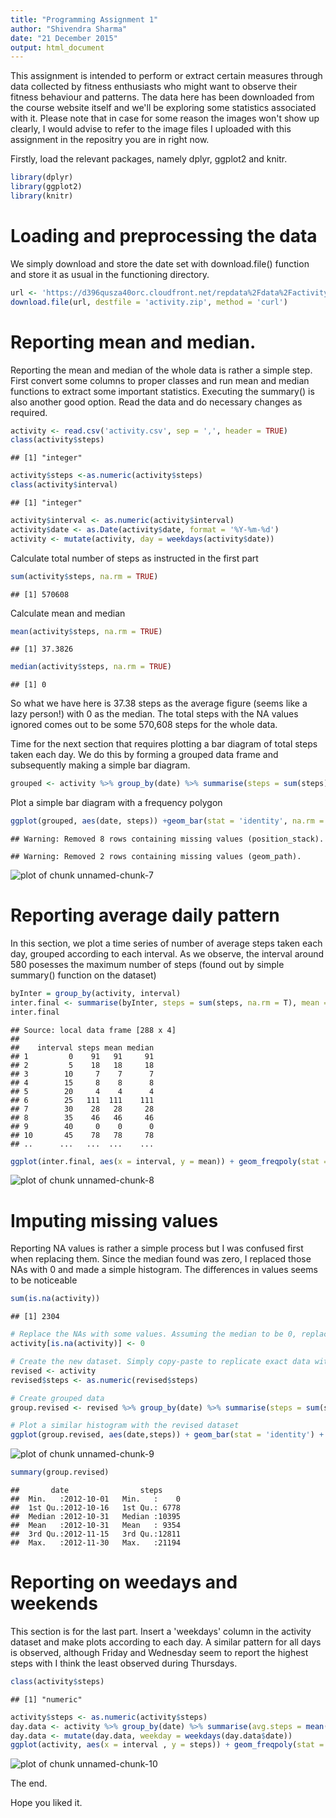 ```yaml
---
title: "Programming Assignment 1"
author: "Shivendra Sharma"
date: "21 December 2015"
output: html_document
---
```

This assignment is intended to perform or extract certain measures through data collected by fitness enthusiasts who might want to observe their fitness behaviour and patterns.  The data here has been downloaded from the course website itself and we'll be exploring some statistics associated with it. Please note that in case for some reason the images won't show up clearly, I would advise to refer to the image files I uploaded with this assignment in the repositry you are in right now.

Firstly, load the relevant packages, namely dplyr, ggplot2 and knitr.


```r
library(dplyr)
library(ggplot2)
library(knitr)
```

# Loading and preprocessing the data
We simply download and store the date set with download.file() function and store it as usual in the functioning directory.

```r
url <- 'https://d396qusza40orc.cloudfront.net/repdata%2Fdata%2Factivity.zip'
download.file(url, destfile = 'activity.zip', method = 'curl')
```

# Reporting mean and median.

Reporting the mean and median of the whole data is rather a simple step. First convert some columns to proper classes and run mean and median functions to extract some important statistics. Executing the summary() is also another good option. Read the data and do necessary changes as required.

```r
activity <- read.csv('activity.csv', sep = ',', header = TRUE)
class(activity$steps)
```

```
## [1] "integer"
```

```r
activity$steps <-as.numeric(activity$steps)
class(activity$interval)
```

```
## [1] "integer"
```

```r
activity$interval <- as.numeric(activity$interval)
activity$date <- as.Date(activity$date, format = '%Y-%m-%d')
activity <- mutate(activity, day = weekdays(activity$date))
```

Calculate total number of steps as instructed in the first part

```r
sum(activity$steps, na.rm = TRUE)
```

```
## [1] 570608
```

Calculate mean and median


```r
mean(activity$steps, na.rm = TRUE)
```

```
## [1] 37.3826
```

```r
median(activity$steps, na.rm = TRUE)
```

```
## [1] 0
```

So what we have here is 37.38 steps as the average figure (seems like a lazy person!) with 0 as the median. The total steps with the NA values ignored comes out to be some 570,608 steps for the whole data.

Time for the next section that requires plotting a bar diagram of total steps taken each day. We do this by forming a grouped data frame and subsequently making a simple bar diagram.

```r
grouped <- activity %>% group_by(date) %>% summarise(steps = sum(steps), na.rm = TRUE)
```

Plot a simple bar diagram with a frequency polygon

```r
ggplot(grouped, aes(date, steps)) +geom_bar(stat = 'identity', na.rm = TRUE) + geom_freqpoly(stat = 'identity', colour = 'red')
```

```
## Warning: Removed 8 rows containing missing values (position_stack).
```

```
## Warning: Removed 2 rows containing missing values (geom_path).
```

![plot of chunk unnamed-chunk-7](figure/unnamed-chunk-7-1.png) 

# Reporting average daily pattern

In this section, we plot a time series of number of average steps taken each day, grouped according to each interval. As we observe, the interval around 580 posesses the maximum number of steps (found out by simple summary() function on the dataset)


```r
byInter = group_by(activity, interval)
inter.final <- summarise(byInter, steps = sum(steps, na.rm = T), mean = mean(steps, na.rm = T), median = median(steps, na.rm = T))
inter.final
```

```
## Source: local data frame [288 x 4]
## 
##    interval steps mean median
## 1         0    91   91     91
## 2         5    18   18     18
## 3        10     7    7      7
## 4        15     8    8      8
## 5        20     4    4      4
## 6        25   111  111    111
## 7        30    28   28     28
## 8        35    46   46     46
## 9        40     0    0      0
## 10       45    78   78     78
## ..      ...   ...  ...    ...
```

```r
ggplot(inter.final, aes(x = interval, y = mean)) + geom_freqpoly(stat = 'identity', colour = 'red') + labs(x = 'Interval', y = 'Avg. steps')
```

![plot of chunk unnamed-chunk-8](figure/unnamed-chunk-8-1.png) 

# Imputing missing values

Reporting NA values is rather a simple process but I was confused first when replacing them. Since the median found was zero, I replaced those NAs with 0 and made a simple histogram. The differences in values seems to be noticeable


```r
sum(is.na(activity))
```

```
## [1] 2304
```

```r
# Replace the NAs with some values. Assuming the median to be 0, replace the NAs with zero
activity[is.na(activity)] <- 0

# Create the new dataset. Simply copy-paste to replicate exact data with NAs filled up
revised <- activity
revised$steps <- as.numeric(revised$steps)

# Create grouped data
group.revised <- revised %>% group_by(date) %>% summarise(steps = sum(steps))

# Plot a similar histogram with the revised dataset
ggplot(group.revised, aes(date,steps)) + geom_bar(stat = 'identity') + geom_freqpoly(stat = 'identity')
```

![plot of chunk unnamed-chunk-9](figure/unnamed-chunk-9-1.png) 

```r
summary(group.revised)
```

```
##       date                steps      
##  Min.   :2012-10-01   Min.   :    0  
##  1st Qu.:2012-10-16   1st Qu.: 6778  
##  Median :2012-10-31   Median :10395  
##  Mean   :2012-10-31   Mean   : 9354  
##  3rd Qu.:2012-11-15   3rd Qu.:12811  
##  Max.   :2012-11-30   Max.   :21194
```

# Reporting on weedays and weekends

This section is for the last part. Insert a 'weekdays' column in the activity dataset and make plots according to each day. A similar pattern for all days is observed, although Friday and Wednesday seem to report the highest steps with I think the least observed during Thursdays.

```r
class(activity$steps)
```

```
## [1] "numeric"
```

```r
activity$steps <- as.numeric(activity$steps)
day.data <- activity %>% group_by(date) %>% summarise(avg.steps = mean(steps))
day.data <- mutate(day.data, weekday = weekdays(day.data$date))
ggplot(activity, aes(x = interval , y = steps)) + geom_freqpoly(stat = 'identity', colour = 'red') + facet_grid(.~day)
```

![plot of chunk unnamed-chunk-10](figure/unnamed-chunk-10-1.png) 

The end.

Hope you liked it.
